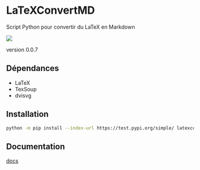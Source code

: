 # LaTeXConvertMD
Script Python pour convertir du LaTeX en Markdown

[![](https://img.shields.io/github/license/DavidCouronne/latexconvertmd.svg)](https://github.com/DavidCouronne/latexconvertmd/blob/master/LICENSE)

version 0.0.7

## Dépendances
+ LaTeX
+ TexSoup
+ dvisvg

## Installation

```bash
python -m pip install --index-url https://test.pypi.org/simple/ latexconvertmd
```

## Documentation

[docs](https://loving-booth-d9d454.netlify.com/)